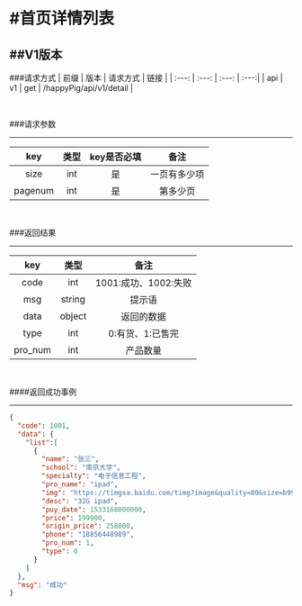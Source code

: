 #首页详情列表
=========================
##V1版本
-------------------------
###请求方式
| 前缀 | 版本 | 请求方式 | 链接 |
| :---: | :---: | :---: | :---:|
| api | v1 | get | /happyPig/api/v1/detail |

<br/>

###请求参数

---------------------------------
|  key  |   类型   | key是否必填 | 备注 |
| :---: | :------: | :--------: | :---:|
| size | int | 是 | 一页有多少项 |
| pagenum | int | 是 | 第多少页 |

<br/>

###返回结果

----------------------------
|  key  |   类型   |  备注 |
| :---: | :------: | :---:|
| code | int | 1001:成功、1002:失败|
| msg | string | 提示语 |
| data | object | 返回的数据 |
| type | int | 0:有货、1:已售完 |
| pro_num | int | 产品数量 |

<br/>

####返回成功事例

-------------------------
```json
{
  "code": 1001,
  "data": {
    "list":[
      {
        "name": "张三",
        "school": "南京大学",
        "specialty": "电子信息工程",
        "pro_name": "ipad",
        "img": "https://timgsa.baidu.com/timg?image&quality=80&size=b9999_10000&sec=1550123506693&di=a79f35b81db8d7abf0f81c927ce9f95c&imgtype=0&src=http%3A%2F%2Fpic26.photophoto.cn%2F20130318%2F0037037588566112_b.jpg",
        "desc": "32G ipad",
        "puy_date": 1533168000000,
        "price": 199900,
        "origin_price": 258800,
        "phone": "18856448989",
        "pro_num": 1,
        "type": 0
      }
    ]
  },
  "msg": "成功"
}
```
